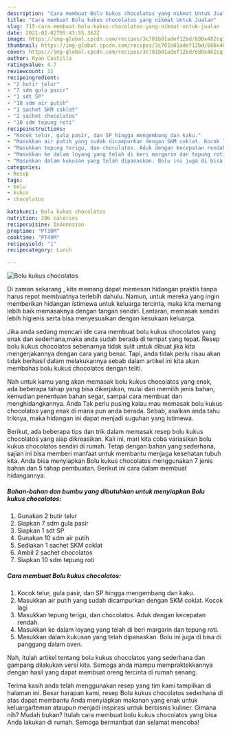 ```yaml
---
description: "Cara membuat Bolu kukus chocolatos yang nikmat Untuk Jualan"
title: "Cara membuat Bolu kukus chocolatos yang nikmat Untuk Jualan"
slug: 715-cara-membuat-bolu-kukus-chocolatos-yang-nikmat-untuk-jualan
date: 2021-02-02T05:43:55.362Z
image: https://img-global.cpcdn.com/recipes/3c701b01adef12bd/680x482cq70/bolu-kukus-chocolatos-foto-resep-utama.jpg
thumbnail: https://img-global.cpcdn.com/recipes/3c701b01adef12bd/680x482cq70/bolu-kukus-chocolatos-foto-resep-utama.jpg
cover: https://img-global.cpcdn.com/recipes/3c701b01adef12bd/680x482cq70/bolu-kukus-chocolatos-foto-resep-utama.jpg
author: Ryan Castillo
ratingvalue: 4.7
reviewcount: 12
recipeingredient:
- "2 butir telur"
- "7 sdm gula pasir"
- "1 sdt SP"
- "10 sdm air putih"
- "1 sachet SKM coklat"
- "2 sachet chocolatos"
- "10 sdm tepung roti"
recipeinstructions:
- "Kocok telur, gula pasir, dan SP hingga mengembang dan kaku."
- "Masukkan air putih yang sudah dicampurkan dengan SKM coklat. Kocok lagi"
- "Masukkan tepung terigu, dan chocolatos. Aduk dengan kecepatan rendah."
- "Masukkan ke dalam loyang yang telah di beri margarin dan tepung roti."
- "Masukkan dalam kukusan yang telah dipanaskan. Bolu ini juga di bisa di panggang dalam oven."
categories:
- Resep
tags:
- bolu
- kukus
- chocolatos

katakunci: bolu kukus chocolatos 
nutrition: 286 calories
recipecuisine: Indonesian
preptime: "PT10M"
cooktime: "PT49M"
recipeyield: "1"
recipecategory: Lunch

---
```



![Bolu kukus chocolatos](https://img-global.cpcdn.com/recipes/3c701b01adef12bd/680x482cq70/bolu-kukus-chocolatos-foto-resep-utama.jpg)

Di zaman  sekarang , kita memang dapat memesan hidangan praktis tanpa harus repot membuatnya terlebih dahulu. Namun, untuk mereka yang ingin memberikan hidangan istimewa untuk keluarga tercinta, maka kita memang lebih baik memasaknya dengan tangan sendiri. Lantaran, memasak sendiri lebih higienis serta bisa menyesuaikan dengan kesukaan keluarga.

Jika anda sedang mencari ide cara membuat bolu kukus chocolatos yang enak dan sederhana,maka anda sudah berada di tempat yang tepat. Resep bolu kukus chocolatos  sebenarnya tidak sulit untuk dibuat jika kita mengerjakannya dengan cara yang benar. Tapi, anda tidak perlu risau akan tidak berhasil dalam melakukannya 
sebab dalam artikel ini kita akan membahas bolu kukus chocolatos dengan teliti.  



Nah untuk kamu yang akan memasak bolu kukus chocolatos yang enak, ada beberapa tahap yang bisa dikerjakan, mulai dari memilih jenis bahan, kemudian penentuan bahan segar, sampai cara membuat dan menghidangkannya. Anda Tak perlu pusing kalau mau memasak bolu kukus chocolatos yang enak di mana pun anda berada. Sebab, asalkan anda  tahu triknya, maka hidangan ini dapat menjadi suguhan yang istimewa.

Berikut, ada beberapa tips dan trik dalam memasak resep bolu kukus chocolatos yang siap dikreasikan. Kali ini, mari kita coba variasikan bolu kukus chocolatos sendiri di rumah. Tetap dengan bahan yang sederhana, sajian ini bisa memberi manfaat untuk membantu menjaga kesehatan tubuh kita. Anda bisa menyiapkan Bolu kukus chocolatos menggunakan 7 jenis bahan dan 5 tahap pembuatan. Berikut ini cara dalam membuat hidangannya.

<!--inarticleads1-->

##### Bahan-bahan dan bumbu yang dibutuhkan untuk menyiapkan Bolu kukus chocolatos:

1. Gunakan 2 butir telur
1. Siapkan 7 sdm gula pasir
1. Siapkan 1 sdt SP
1. Gunakan 10 sdm air putih
1. Sediakan 1 sachet SKM coklat
1. Ambil 2 sachet chocolatos
1. Siapkan 10 sdm tepung roti




<!--inarticleads2-->

##### Cara membuat Bolu kukus chocolatos:

1. Kocok telur, gula pasir, dan SP hingga mengembang dan kaku.
1. Masukkan air putih yang sudah dicampurkan dengan SKM coklat. Kocok lagi
1. Masukkan tepung terigu, dan chocolatos. Aduk dengan kecepatan rendah.
1. Masukkan ke dalam loyang yang telah di beri margarin dan tepung roti.
1. Masukkan dalam kukusan yang telah dipanaskan. Bolu ini juga di bisa di panggang dalam oven.




Nah, itulah artikel tentang  bolu kukus chocolatos  yang sederhana dan gampang dilakukan versi kita. Semoga anda mampu mempraktekkannya dengan hasil yang dapat membuat oreng tercinta di rumah senang. 

Terima kasih anda telah menggunakan resep yang tim kami tampilkan di halaman ini. Besar harapan kami, resep  Bolu kukus chocolatos sederhana di atas dapat membantu Anda menyiapkan makanan yang enak untuk keluarga/teman ataupun menjadi inspirasi untuk berbisnis kuliner. Gimana nih? Mudah bukan? Itulah cara membuat bolu kukus chocolatos yang bisa Anda lakukan di rumah. Semoga bermanfaat dan selamat mencoba!


